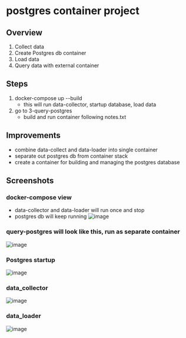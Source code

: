 # postgres container project

## Overview
1. Collect data
2. Create Postgres db container
3. Load data
4. Query data with external container

## Steps
1. docker-compose up --build
    * this will run data-collector, startup database, load data
3. go to 3-query-postgres
    * build and run container following notes.txt

## Improvements
* combine data-collect and data-loader into single container
* separate out postgres db from container stack
* create a container for building and managing the postgres database

## Screenshots
### docker-compose view 
* data-collector and data-loader will run once and stop
* postgres db will keep running
![image](https://github.com/user-attachments/assets/e7fe4fac-897d-4cf1-b654-2a6b85395880)
### query-postgres will look like this, run as separate container
![image](https://github.com/user-attachments/assets/c9472c35-d7bf-4593-b123-1efddac4e0fa)

### Postgres startup
![image](https://github.com/user-attachments/assets/9d450ab4-5703-4137-8dd3-27b689ee23af)

### data_collector
![image](https://github.com/user-attachments/assets/8acc68a6-2969-4dee-b0d5-f7ba7beb2e58)

### data_loader
![image](https://github.com/user-attachments/assets/47a5b6a2-a63d-4f26-8314-ff0f4d0955c7)

